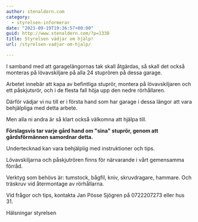```yaml
---
author: stenaldern.com
category:
  - styrelsen-informerar
date: "2023-09-19T19:36:57+00:00"
guid: http://www.stenaldern.com/?p=1338
title: Styrelsen vädjar om hjälp!
url: /styrelsen-vadjar-om-hjalp/

---
```

I samband med att garagelängornas tak skall åtgärdas, så skall det också monteras på lövavskiljare på alla 24 stuprören på dessa garage.

Arbetet innebär att kapa av befintliga stuprör, montera på lövavskiljaren och ett påskjutsrör, och i de flesta fall höja upp den nedre rörhållaren.

Därför vädjar vi nu till er i första hand som har garage i dessa längor att vara behjälpliga med detta arbete.

Men alla ni andra är så klart också välkomna att hjälpa till.

**Förslagsvis tar varje gård hand om "sina" stuprör, genom att gårdsförmännen samordnar detta.**

Undertecknad kan vara behjälplig med instruktioner och tips.

Lövavskiljarna och påskjutrören finns för närvarande i vårt gemensamma förråd.

Verktyg som behövs är: tumstock, bågfil, kniv, skruvdragare, hammare. Och träskruv vid återmontage av rörhållarna.

Vid frågor och tips, kontakta Jan Pösse Sjögren på 0722207273 eller hus 31.

Hälsningar styrelsen
